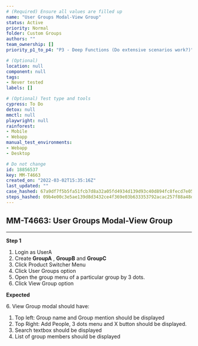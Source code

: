 ```yaml
---
# (Required) Ensure all values are filled up
name: "User Groups Modal-View Group"
status: Active
priority: Normal
folder: Custom Groups
authors: ""
team_ownership: []
priority_p1_to_p4: "P3 - Deep Functions (Do extensive scenarios work?)"

# (Optional)
location: null
component: null
tags: 
- Never tested
labels: []

# (Optional) Test type and tools
cypress: To Do
detox: null
mmctl: null
playwright: null
rainforest: 
- Mobile
- Webapp
manual_test_environments: 
- Webapp
- Desktop

# Do not change
id: 18856537
key: MM-T4663
created_on: "2022-03-02T15:35:16Z"
last_updated: ""
case_hashed: 67a9df7f5b5fa51fcb7d8a32a05fd4934d139d93c40d894fc8fecd7e05ba9775e96294beb0186c894dd5416510156a06
steps_hashed: 09b4e00c3e5ae139d8d3432ce4f369e03b633353792acac257f88a48d0fa86f4dc09863f1ad65c2bf412f6c3885782f2
---
```


<!-- (Auto-generated) Based on frontmatter's "key" and "name" -->

## MM-T4663: User Groups Modal-View Group

---

**Step 1**

1. Login as UserA
2. Create **GroupA** , **GroupB** and **GroupC**
3. Click Product Switcher Menu 
4. Click User Groups option
5. Open the group menu of a particular group by 3 dots.
6. Click View Group option

**Expected**

6\. View Group modal should have:

1. Top left: Group name and Group mention should be displayed 
2. Top Right: Add People, 3 dots menu and X button should be displayed.
3. Search textbox should be displayed
4. List of group members should be displayed
